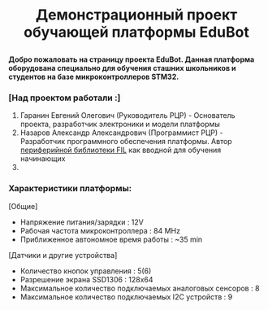 <h1><p align="center">Демонстрационный проект обучающей платформы EduBot</p></h1>

<h4>
Добро пожаловать на страницу проекта EduBot. Данная платформа оборудована специально для обучения сташних школьников и студентов на базе микроконтроллеров STM32. 
</h4>

<h3>
[Над проектом работали :]
</h3>

1. Гаранин Евгений Олегович (Руководитель РЦР) - Основатель проекта, разработчик электроники и модели платформы
2. Назаров Александр Александрович (Программист РЦР) - Разработчик программного обеспечения платформы. Автор [периферийной библиотеки FIL](https://github.com/Casonka/FIL) как вводной для обучения начинающих
3. 

<h3>
Характеристики платформы:
</h3>

[Общие]
- Напряжение питания/зарядки : 12V
- Рабочая частота микроконтроллера : 84 MHz
- Приближенное автономное время работы : ~35 min


[Датчики и другие устройства]
- Количество кнопок управления : 5(6)
- Разрешение экрана SSD1306 : 128x64
- Максимальное количество подключаемых аналоговых сенсоров : 8
- Максимальное количество подключаемых I2C устройств : 9
